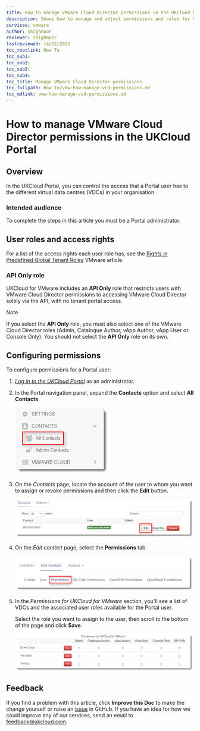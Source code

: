 ```yaml
---
title: How to manage VMware Cloud Director permissions in the UKCloud Portal
description: Shows how to manage and adjust permissions and roles for VMware Cloud Director within the UKCloud Portal
services: vmware
author: shighmoor
reviewer: shighmoor
lastreviewed: 14/12/2021
toc_rootlink: How To
toc_sub1: 
toc_sub2:
toc_sub3:
toc_sub4:
toc_title: Manage VMware Cloud Director permissions
toc_fullpath: How To/vmw-how-manage-vcd-permissions.md
toc_mdlink: vmw-how-manage-vcd-permissions.md
---
```


# How to manage VMware Cloud Director permissions in the UKCloud Portal

## Overview

In the UKCloud Portal, you can control the access that a Portal user has to the different virtual data centres (VDCs) in your organisation.

### Intended audience

To complete the steps in this article you must be a Portal administrator.

## User roles and access rights

For a list of the access rights each user role has, see the [Rights in Predefined Global Tenant Roles]( 
https://docs.vmware.com/en/VMware-Cloud-Director/10.0/com.vmware.vcloud.tenantportal.doc/GUID-AE42A8F6-868C-4FC0-B224-87CA0F3D6350.html#GUID-AE42A8F6-868C-4FC0-B224-87CA0F3D6350) VMware article.

### API Only role

UKCloud for VMware includes an **API Only** role that restricts users with VMware Cloud Director permissions to accessing VMware Cloud Director solely via the API, with no tenant portal access.

> [!NOTE]
> If you select the **API Only** role, you must also select one of the VMware Cloud Director roles (Admin, Catalogue Author, vApp Author, vApp User or Console Only). You should not select the **API Only** role on its own.

## Configuring permissions

To configure permissions for a Portal user:

1. [*Log in to the UKCloud Portal*](../portal/ptl-gs.md#logging-in-to-the-ukcloud-portal) as an administrator.

2. In the Portal navigation panel, expand the **Contacts** option and select **All Contacts**.

   ![All Contacts menu option in UKCloud Portal](images/ptl-menu-all-contacts.png)

3. On the *Contacts* page, locate the account of the user to whom you want to assign or revoke permissions and then click the **Edit** button.

   ![Edit button for Portal contact](images/ptl-contacts-btn-edit.png)

4. On the *Edit contact* page, select the **Permissions** tab.

   ![Permissions tab for Portal contact](images/ptl-contacts-tab-permissions.png)

5. In the *Permissions for UKCloud for VMware* section, you'll see a list of VDCs and the associated user roles available for the Portal user.

   Select the role you want to assign to the user, then scroll to the bottom of the page and click **Save**.

   ![Permissions for UKCloud for VMware](images/ptl-contacts-permissions-vmw.png)

## Feedback

If you find a problem with this article, click **Improve this Doc** to make the change yourself or raise an [issue](https://github.com/UKCloud/documentation/issues) in GitHub. If you have an idea for how we could improve any of our services, send an email to <feedback@ukcloud.com>.

